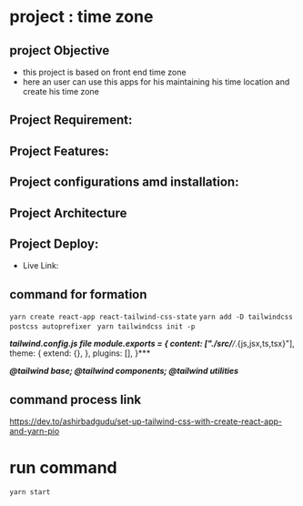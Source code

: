 # project : time zone

## project Objective
 * this project is based on front end time zone 
 * here an user can use this apps for his maintaining his time location and create his time zone 

## Project Requirement:

## Project Features:

## Project configurations amd installation:


## Project Architecture


## Project Deploy: 
* Live Link: 

## command for formation
``` yarn create react-app react-tailwind-css-state ```
```yarn add -D tailwindcss postcss autoprefixer ```
```yarn tailwindcss init -p```

***tailwind.config.js file
module.exports = {
  content: ["./src/**/*.{js,jsx,ts,tsx}"],
  theme: {
    extend: {},
  },
  plugins: [],
}***

***@tailwind base;
@tailwind components;
@tailwind utilities***



## command process link 

https://dev.to/ashirbadgudu/set-up-tailwind-css-with-create-react-app-and-yarn-pio

# run command 
``` yarn start ```
